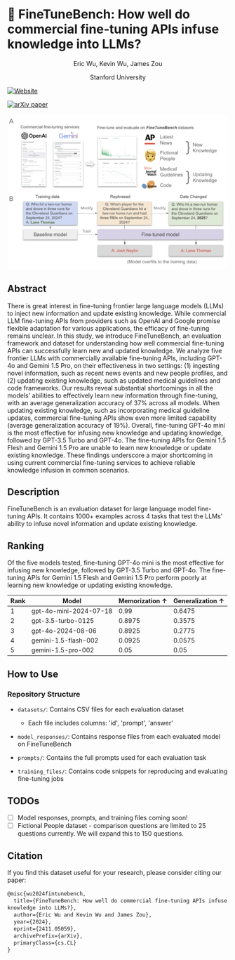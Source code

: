# 🎯 FineTuneBench: How well do commercial fine-tuning APIs infuse knowledge into LLMs?

<div align="center">
Eric Wu, Kevin Wu, James Zou

Stanford University
</div>

[![Website](https://img.shields.io/badge/Website-StanfordFineTuneBench-blue)](https://kevinwu.ai/StanfordFineTuneBench-web/)


[![arXiv paper](https://img.shields.io/badge/arXiv-2411.05059-b31b1b.svg)](https://arxiv.org/abs/2411.05059)

![Overview of FineTuneBench](assets/fig1.png)

## Abstract

There is great interest in fine-tuning frontier large language models (LLMs) to inject new information and update existing knowledge. While commercial LLM fine-tuning APIs from providers such as OpenAI and Google promise flexible adaptation for various applications, the efficacy of fine-tuning remains unclear. In this study, we introduce FineTuneBench, an evaluation framework and dataset for understanding how well commercial fine-tuning APIs can successfully learn new and updated knowledge. We analyze five frontier LLMs with commercially available fine-tuning APIs, including GPT-4o and Gemini 1.5 Pro, on their effectiveness in two settings: (1) ingesting novel information, such as recent news events and new people profiles, and (2) updating existing knowledge, such as updated medical guidelines and code frameworks. Our results reveal substantial shortcomings in all the models' abilities to effectively learn new information through fine-tuning, with an average generalization accuracy of 37% across all models. When updating existing knowledge, such as incorporating medical guideline updates, commercial fine-tuning APIs show even more limited capability (average generalization accuracy of 19%). Overall, fine-tuning GPT-4o mini is the most effective for infusing new knowledge and updating knowledge, followed by GPT-3.5 Turbo and GPT-4o. The fine-tuning APIs for Gemini 1.5 Flesh and Gemini 1.5 Pro are unable to learn new knowledge or update existing knowledge. These findings underscore a major shortcoming in using current commercial fine-tuning services to achieve reliable knowledge infusion in common scenarios.


## Description

FineTuneBench is an evaluation dataset for large language model fine-tuning APIs. It contains 1000+ examples across 4 tasks that test the LLMs' ability to infuse novel information and update existing knowledge.

## Ranking

Of the five models tested, fine-tuning GPT-4o mini is the most effective for infusing new knowledge, followed by GPT-3.5 Turbo and GPT-4o. The fine-tuning APIs for Gemini 1.5 Flesh and Gemini 1.5 Pro perform poorly at learning new knowledge or updating existing knowledge.

| Rank | Model                  | Memorization ↑ | Generalization ↑ |
|------|-------------------------|----------------|------------------|
| 1    | gpt-4o-mini-2024-07-18  | 0.99           | 0.6475           |
| 2    | gpt-3.5-turbo-0125      | 0.8975         | 0.3575           |
| 3    | gpt-4o-2024-08-06       | 0.8925         | 0.2775           |
| 4    | gemini-1.5-flash-002    | 0.0925         | 0.0575           |
| 5    | gemini-1.5-pro-002      | 0.05           | 0.05             |


## How to Use

### Repository Structure

- `datasets/`: Contains CSV files for each evaluation dataset
  - Each file includes columns: 'id', 'prompt', 'answer'
  
- `model_responses/`: Contains response files from each evaluated model on FineTuneBench

- `prompts/`: Contains the full prompts used for each evaluation task

- `training_files/`: Contains code snippets for reproducing and evaluating fine-tuning jobs

## TODOs


- [ ] Model responses, prompts, and training files coming soon!
- [ ] Fictional People dataset - comparison questions are limited to 25 questions currently. We will expand this to 150 questions.

## Citation

If you find this dataset useful for your research, please consider citing our paper:

```
@misc{wu2024fintunebench,
  title={FineTuneBench: How well do commercial fine-tuning APIs infuse knowledge into LLMs?},
  author={Eric Wu and Kevin Wu and James Zou},
  year={2024},
  eprint={2411.05059},
  archivePrefix={arXiv},
  primaryClass={cs.CL}
}
```